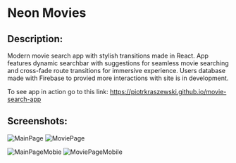 # Neon Movies

## Description:
Modern movie search app with stylish transitions made in React. App features dynamic searchbar with suggestions for seamless movie searching and cross-fade route transitions for immersive experience. Users database made with Firebase to provied more interactions with site is in development.

To see app in action go to this link:  https://piotrkraszewski.github.io/movie-search-app


## Screenshots:
<img src="https://user-images.githubusercontent.com/48125112/114281109-c6441d00-9a3c-11eb-8ff8-5c2908cec462.jpg"
     alt="MainPage"
     style="max-height: 300px" />
<img src="https://user-images.githubusercontent.com/48125112/114281117-db20b080-9a3c-11eb-9328-84a05b7b28f8.jpg"
     alt="MoviePage"
     style="max-height: 300px" />

<img src="https://user-images.githubusercontent.com/48125112/114281118-deb43780-9a3c-11eb-935a-0a3126eaa6f9.png"
     alt="MainPageMobie"
     style="max-height: 400px" />
<img src="https://user-images.githubusercontent.com/48125112/114281119-e1169180-9a3c-11eb-86a2-809224990c04.png"
     alt="MoviePageMobile"
     style="max-height: 400px" />
